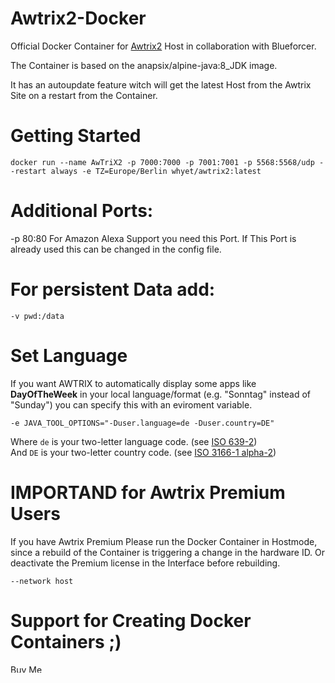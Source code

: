 # Awtrix2-Docker
Official Docker Container for [Awtrix2](https://blueforcer.de/2019/01/04/awtrix-2-0/) Host in collaboration with Blueforcer.

The Container is based on the anapsix/alpine-java:8_JDK image.

It has an autoupdate feature witch will get the latest Host from the Awtrix Site on a restart from the Container.

# Getting Started

```shell
docker run --name AwTriX2 -p 7000:7000 -p 7001:7001 -p 5568:5568/udp --restart always -e TZ=Europe/Berlin whyet/awtrix2:latest
```
# Additional Ports:

-p 80:80  For Amazon Alexa Support you need this Port. If This Port is already used this can be changed in the config file. 

# For persistent Data add:

```shell
-v pwd:/data
```

# Set Language

If you want AWTRIX to automatically display some apps like **DayOfTheWeek** in your local language/format (e.g. "Sonntag" instead of "Sunday") you can specify this with an eviroment variable.

```shell
-e JAVA_TOOL_OPTIONS="-Duser.language=de -Duser.country=DE"
```

Where `de` is your two-letter language code. (see [ISO 639-2](https://en.wikipedia.org/wiki/List_of_ISO_639-1_codes))  
And `DE` is your two-letter country code. (see [ISO 3166-1 alpha-2](https://en.wikipedia.org/wiki/ISO_3166-1_alpha-2))

# IMPORTAND for Awtrix Premium Users

If you have Awtrix Premium Please run the Docker Container in Hostmode, since a rebuild of the Container is triggering a change in the hardware ID. Or deactivate the Premium license in the Interface before rebuilding.

```shell
--network host
```

# Support for Creating Docker Containers ;)

<a href="https://www.buymeacoffee.com/TechNic" target="_blank"><img src="https://cdn.buymeacoffee.com/buttons/default-orange.png" alt="Buy Me A Coffee" style="height: 13px !important;width: 55px !important;" ></a>

